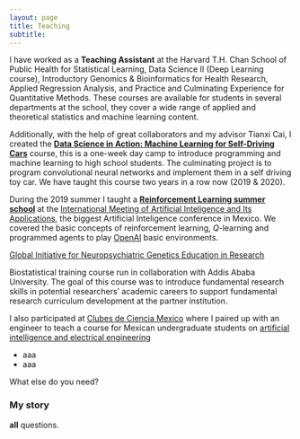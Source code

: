 ```yaml
---
layout: page
title: Teaching
subtitle: 
---
```


I have worked as a **Teaching Assistant** at the Harvard T.H. Chan School of Public Health for Statistical Learning, Data Science II (Deep Learning course), Introductory Genomics & Bioinformatics for Health Research, Applied Regression Analysis, and Practice and Culminating Experience for Quantitative Methods.  These courses are available for students in several departments at the school, they cover a wide range of applied and theoretical statistics and machine learning content. 

Additionally, with the help of great collaborators and my advisor Tianxi Cai, I created the **[Data Science in Action: Machine Learning for Self-Driving Cars](https://www.hsph.harvard.edu/biostatistics/machine-learning-for-self-driving-cars/)** course, this is a one-week day camp to introduce programming and machine learning to high school students. The culminating project is to program convolutional neural networks and implement them in a self driving toy car. We have taught this course two years in a row now (2019 & 2020).

During the 2019 summer I taught a **[Reinforcement Learning summer school](https://github.com/asonabend/RL_with_OpenAI)** at the [International Meeting of Artificial Inteligence and Its Applications](https://riiaa.org/), the biggest Artificial Inteligence conference in Mexico. We covered the basic concepts of reinforcement learning, $Q$-learning and programmed agents to play [OpenAI](https://gym.openai.com/) basic environments.


[Global Initiative for Neuropsychiatric Genetics Education in Research](https://ginger.sph.harvard.edu/)

Biostatistical training course run in collaboration with Addis Ababa University. The goal of this course was to introduce fundamental research skills in potential researchers’ academic careers to support fundamental research curriculum development at the partner institution.



I also participated at [Clubes de Ciencia Mexico](https://www.clubesdeciencia.org/) where I paired up with an engineer to teach a course for Mexican undergraduate students on [artificial intelligence and electrical engineering](https://www.clubesdeciencia.mx/estudiantes/clubes2018/)

-  aaa
- aaa

What else do you need?

### My story

 **all**  questions.
